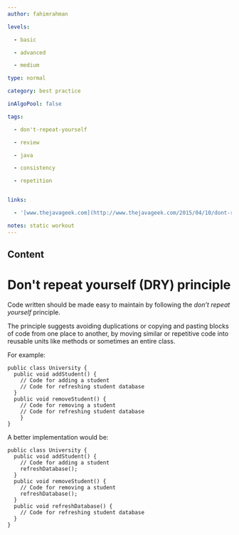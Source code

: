 ```yaml
---
author: fahimrahman

levels:

  - basic

  - advanced

  - medium

type: normal

category: best practice

inAlgoPool: false

tags:

  - don't-repeat-yourself

  - review

  - java

  - consistency

  - repetition


links:

  - '[www.thejavageek.com](http://www.thejavageek.com/2015/04/10/dont-repeat-yourself-principle/){website}'

notes: static workout 
---
```

## Content
# Don't repeat yourself (DRY) principle

Code written should be made easy to maintain by following the *don’t repeat yourself* principle. 

The principle suggests avoiding duplications or copying and pasting blocks of code from one place to another, by moving similar or repetitive code into reusable units like methods or sometimes an entire class. 

For example:
```
public class University {
  public void addStudent() {
    // Code for adding a student
    // Code for refreshing student database
  }
  public void removeStudent() {
    // Code for removing a student
    // Code for refreshing student database
	}
}
```
A better implementation would be:
```
public class University {
  public void addStudent() {
    // Code for adding a student
    refreshDatabase();
  }
  public void removeStudent() {
    // Code for removing a student
    refreshDatabase();
  }
  public void refreshDatabase() {
    // Code for refreshing student database
  }
}
```

